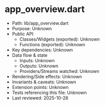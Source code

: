 # app_overview.dart

- Path: lib/app_overview.dart
- Purpose: Unknown
- Public API
  - Classes/Widgets (exported): Unknown
  - Functions (exported): Unknown
- Key dependencies: Unknown
- Data flow & state
  - Inputs: Unknown
  - Outputs: Unknown
  - Providers/Streams watched: Unknown
- Rendering/Side effects: Unknown
- Invariants & caveats: Unknown
- Extension points: Unknown
- Tests referencing this file: Unknown
- Last reviewed: 2025-10-28
